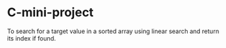 # C-mini-project
To search for a target value in a sorted array using linear search and return its index if found.
